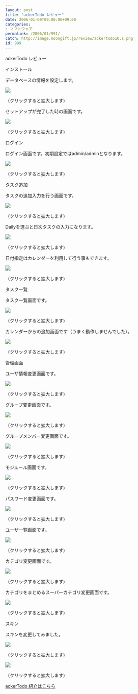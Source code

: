 ```yaml
---
layout: post
title: "ackerTodo レビュー"
date: 2006-01-09T09:00:00+09:00
categories:
- ソフトウェア
permalink: /2006/01/991/
catch: http://image.moongift.jp/review/ackertodo10.s.png
id: 999
---
```

ackerTodo レビュー  
<!--more-->

インストール

  

データベースの情報を設定します。

  

[![](http://image.moongift.jp/review/ackertodo1.s.png)](http://image.moongift.jp/review/ackertodo1.png)  
  
（クリックすると拡大します)

  

セットアップが完了した時の画面です。

  

[![](http://image.moongift.jp/review/ackertodo2.s.png)](http://image.moongift.jp/review/ackertodo2.png)  
  
（クリックすると拡大します)

  

ログイン

  

ログイン画面です。初期設定ではadmin/adminとなります。

  

[![](http://image.moongift.jp/review/ackertodo3.s.png)](http://image.moongift.jp/review/ackertodo3.png)  
  
（クリックすると拡大します)

  

タスク追加

  

タスクの追加入力を行う画面です。

  

[![](http://image.moongift.jp/review/ackertodo4.s.png)](http://image.moongift.jp/review/ackertodo4.png)  
  
（クリックすると拡大します)

  

Dailyを選ぶと日次タスクの入力になります。

  

[![](http://image.moongift.jp/review/ackertodo5.s.png)](http://image.moongift.jp/review/ackertodo5.png)  
  
（クリックすると拡大します)

  

日付指定はカレンダーを利用して行う事もできます。

  

[![](http://image.moongift.jp/review/ackertodo6.s.png)](http://image.moongift.jp/review/ackertodo6.png)  
  
（クリックすると拡大します)

  

タスク一覧

  

タスク一覧画面です。

  

[![](http://image.moongift.jp/review/ackertodo7.s.png)](http://image.moongift.jp/review/ackertodo7.png)  
  
（クリックすると拡大します)

  

カレンダーからの追加画面です（うまく動作しませんでした）。

  

[![](http://image.moongift.jp/review/ackertodo8.s.png)](http://image.moongift.jp/review/ackertodo8.png)  
  
（クリックすると拡大します)

  

管理画面

  

ユーザ情報変更画面です。

  

[![](http://image.moongift.jp/review/ackertodo9.s.png)](http://image.moongift.jp/review/ackertodo9.png)  
  
（クリックすると拡大します)

  

グループ変更画面です。

  

[![](http://image.moongift.jp/review/ackertodo10.s.png)](http://image.moongift.jp/review/ackertodo10.png)  
  
（クリックすると拡大します)

  

グループメンバー変更画面です。

  

  

[![](http://image.moongift.jp/review/ackertodo11.s.png)](http://image.moongift.jp/review/ackertodo11.png)  
  
（クリックすると拡大します)

  

モジュール画面です。

  

[![](http://image.moongift.jp/review/ackertodo12.s.png)](http://image.moongift.jp/review/ackertodo12.png)  
  
（クリックすると拡大します)

  

パスワード変更画面です。

  

[![](http://image.moongift.jp/review/ackertodo13.s.png)](http://image.moongift.jp/review/ackertodo13.png)  
  
（クリックすると拡大します)

  

ユーザ一覧画面です。

  

[![](http://image.moongift.jp/review/ackertodo14.s.png)](http://image.moongift.jp/review/ackertodo14.png)  
  
（クリックすると拡大します)

  

カテゴリ変更画面です。

  

[![](http://image.moongift.jp/review/ackertodo15.s.png)](http://image.moongift.jp/review/ackertodo15.png)  
  
（クリックすると拡大します)

  

カテゴリをまとめるスーパーカテゴリ変更画面です。

  

[![](http://image.moongift.jp/review/ackertodo16.s.png)](http://image.moongift.jp/review/ackertodo16.png)  
  
（クリックすると拡大します)

  

スキン

  

スキンを変更してみました。

  

[![](http://image.moongift.jp/review/ackertodo17.s.png)](http://image.moongift.jp/review/ackertodo17.png)  
  
（クリックすると拡大します)

  

[![](http://image.moongift.jp/review/ackertodo18.s.png)](http://image.moongift.jp/review/ackertodo18.png)  
  
（クリックすると拡大します)

  

[ackerTodo 紹介はこちら](http://oss.moongift.jp/intro/i-990.html)

